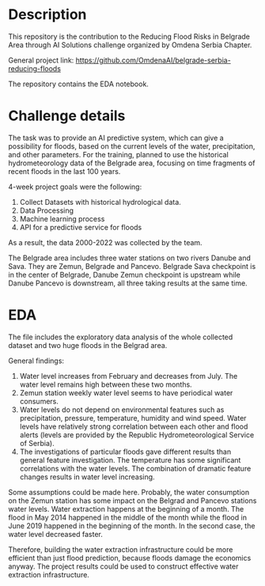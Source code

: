 # Description
This repository is the contribution to the Reducing Flood Risks in Belgrade Area through AI Solutions challenge organized by Omdena Serbia Chapter.

General project link: https://github.com/OmdenaAI/belgrade-serbia-reducing-floods

The repository contains the EDA notebook.
# Challenge details
The task was to provide an AI predictive system, which can give a possibility for floods, based on the current levels of the water, precipitation, and other parameters. For the training, planned to use the historical hydrometeorology data of the Belgrade area, focusing on time fragments of recent floods in the last 100 years.

4-week project goals were the following:
1. Collect Datasets with historical hydrological data.
2. Data Processing
3. Machine learning process
4. API for a predictive service for floods

As a result, the data 2000-2022 was collected by the team. 

The Belgrade area includes three water stations on two rivers Danube and Sava. They are Zemun, Belgrade and Pancevo. Belgrade Sava checkpoint is in the center of Belgrade, Danube Zemun checkpoint is upstream while Danube Pancevo is downstream, all three taking results at the same time.
# EDA
The file includes the exploratory data analysis of the whole collected dataset and two huge floods in the Belgrad area.

General findings:
1. Water level increases from February and decreases from July. The water level remains high between these two months.
2. Zemun station weekly water level seems to have periodical water consumers.
3. Water levels do not depend on environmental features such as precipitation, pressure, temperature, humidity and wind speed. Water levels have relatively strong correlation between each other and flood alerts (levels are provided by the Republic Hydrometeorological Service of Serbia).
4. The investigations of particular floods gave different results than general feature investigation. The temperature has some significant correlations with the water levels. The combination of dramatic feature changes results in water level increasing.

Some assumptions could be made here. Probably, the water consumption on the Zemun station has some impact on the Belgrad and Pancevo stations water levels. Water extraction happens at the beginning of a month. The flood in May 2014 happened in the middle of the month while the flood in June 2019 happened in the beginning of the month. In the second case, the water level decreased faster.

Therefore, building the water extraction infrastructure could be more efficient than just flood prediction, because floods damage the economics anyway. The project results could be used to construct effective water extraction infrastructure.  
